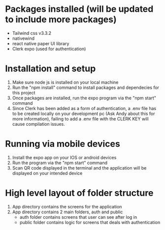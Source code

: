 # Packages installed (will be updated to include more packages)
- Tailwind css v3.3.2
- nativewind
- react native paper UI library
- Clerk expo (used for authentication)

# Installation and setup
1. Make sure node js is installed on your local machine
2. Run the "npm install" command to install packages and dependecies for this project
3. Once packages are installed, run the expo program via the "npm start" command
4. Since Clerk has been added as a form of authentication, a .env file has to be created locally on your development pc (Ask Andy about this for more information), failing to add a .env file with the CLERK KEY will cause compilation issues.

# Running via mobile devices
1. Install the expo app on your IOS or android devices
2. Run the program via the "npm start" command
3. Scan QR code displayed in the terminal and the application will be displayed on your intended device

# High level layout of folder structure
1. App directory contains the screens for the application
2. App directory contains 2 main folders, auth and public
    - auth folder contains screens that user can see after log in
    - public folder contains logic for screens that deals with authentication



